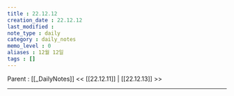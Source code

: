 ```yaml
---
title : 22.12.12
creation_date : 22.12.12
last_modified :
note_type : daily
category : daily_notes
memo_level : 0
aliases : 12월 12일
tags : []
---
```

Parent : [[_DailyNotes]]
<< [[22.12.11]] | [[22.12.13]] >>

---
